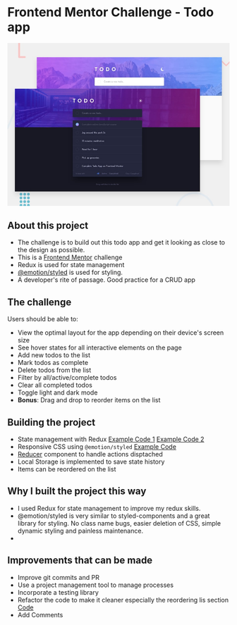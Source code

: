 # Frontend Mentor Challenge - Todo app

![Design preview for the Todo app coding challenge](./src/design/desktop-preview.jpg)

## About this project
-  The challenge is to build out this todo app and get it looking as close to the design as possible.
-  This is a [Frontend Mentor](https://www.frontendmentor.io) challenge
-  Redux is used for state management
-  [@emotion/styled](https://emotion.sh/) is used for styling.
-  A developer's rite of passage. Good practice for a CRUD app


## The challenge

Users should be able to:

-  View the optimal layout for the app depending on their device's screen size
-  See hover states for all interactive elements on the page
-  Add new todos to the list
-  Mark todos as complete
-  Delete todos from the list
-  Filter by all/active/complete todos
-  Clear all completed todos
-  Toggle light and dark mode
-  **Bonus**: Drag and drop to reorder items on the list

## Building the project

-  State management with Redux [Example Code 1](https://github.com/ubong-s/FEmentor-Todo-App-Redux/blob/main/src/App.js) [Example Code 2](https://github.com/ubong-s/FEmentor-Todo-App-Redux/blob/main/src/reducer.js)
-  Responsive CSS using `@emotion/styled` [Example Code](https://github.com/ubong-s/FEmentor-Todo-App-Redux/blob/main/src/styles/globalStyles.js)
-  [Reducer](https://github.com/ubong-s/FEmentor-Todo-App-Redux/blob/main/src/reducer.js) component to handle actions disptached
-  Local Storage is implemented to save state history
-  Items can be reordered on the list

## Why I built the project this way

-  I used Redux for state management to improve my redux skills.
-  @emotion/styled is very similar to styled-components and a great library for styling. No class name bugs, easier deletion of CSS, simple dynamic styling and painless maintenance.
-  
## Improvements that can be made

-  Improve git commits and PR
-  Use a project management tool to manage processes
-  Incorporate a testing library
-  Refactor the code to make it cleaner especially the reordering lis section [Code](https://github.com/ubong-s/FEmentor-Todo-App-Redux/blob/main/src/components/BottomSection.js)
-  Add Comments
